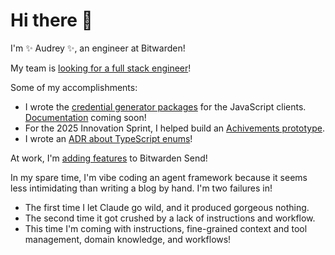 # Hi there 👋

I'm ✨ Audrey ✨, an engineer at Bitwarden!

My team is [looking for a full stack engineer](https://bitwarden.com/careers/6602420003/)!

Some of my accomplishments:

* I wrote the [credential generator packages](https://github.com/bitwarden/clients/tree/main/libs/tools/generator) for the JavaScript clients. [Documentation](https://github.com/bitwarden/contributing-docs/pull/595) coming soon!
* For the 2025 Innovation Sprint, I helped build an [Achivements prototype](https://github.com/bitwarden/clients/pull/13766).
* I wrote an [ADR about TypeScript enums](https://contributing.bitwarden.com/architecture/adr/ts-deprecate-enums)!

At work, I'm [adding features](https://github.com/bitwarden/server/pull/5857) to Bitwarden Send!

In my spare time, I'm vibe coding an agent framework because it seems less intimidating than writing a blog by hand. I'm two failures in!

* The first time I let Claude go wild, and it produced gorgeous nothing.
* The second time it got crushed by a lack of instructions and workflow.
* This time I'm coming with instructions, fine-grained context and tool management, domain knowledge, and workflows!

